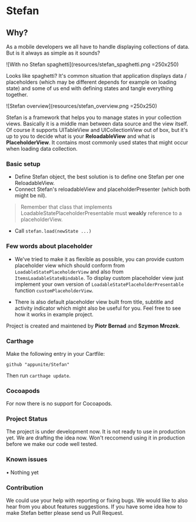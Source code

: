 # Stefan

## Why?

As a mobile developers we all have to handle displaying collections of data. But is it always as simple as it sounds? 

![With no Stefan spaghetti](resources/stefan_spaghetti.png =250x250)

Looks like spaghetti? It's common situation that application displays data / placeholders (which may be different depends for example on loading state) and some of us end with defining states and tangle everything together. 

![Stefan overview](resources/stefan_overview.png =250x250)

Stefan is a framework that helps you to manage states in your collection views. Basically it is a middle man between data source and the view itself. Of course it supports UITableView and UICollectionView out of box, but it's up to you to decide what is your **ReloadableView** and what is **PlaceholderView**. It contains most commonly used states that might occur when loading data collection. 

### Basic setup 

- Define Stefan object, the best solution is to define one Stefan per one ReloadableView.
- Connect Stefan's reloadableView and placeholderPresenter (which both might be nil).
> Remember that class that implements LoadableStatePlaceholderPresentable must **weakly** reference to a placeholderView.
- Call `stefan.load(newState ...)` 

### Few words about placeholder

- We've tried to make it as flexible as possible, you can provide custom placeholder view which should conform from `LoadableStatePlaceholderView` and also from `ItemsLoadableStateBindable`. To display custom placeholder view just implement your own version of `LoadableStatePlaceholderPresentable` function `customPlaceholderView`. 

- There is also default placeholder view built from title, subtitle and activity indicator which might also be useful for you. Feel free to see how it works in example project. 

Project is created and maintened by **Piotr Bernad** and **Szymon Mrozek**.


### Carthage

Make the following entry in your Cartfile:

```
github "appunite/Stefan"
```

Then run `carthage update`.


### Cocoapods

For now there is no support for Cocoapods.

### Project Status

The project is under development now. It is not ready to use in production yet. We are drafting the idea now. Won't reccomend using it in production before we make our code well tested.

### Known issues

• Nothing yet

### Contribution

We could use your help with reporting or fixing bugs. We would like to also hear from you about features suggestions. If you have some idea how to make Stefan better please send us Pull Request.
